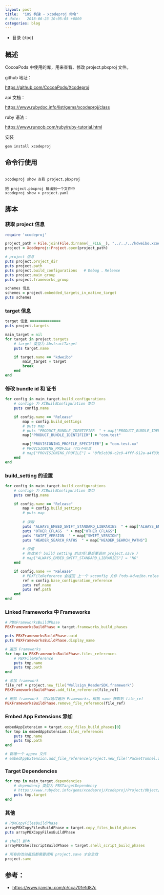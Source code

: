 ```yaml
---
layout: post
title:  "iOS 构建 - xcodeproj 命令"
# date:   2018-06-23 10:05:05 +0800
categories: blog
---
```


* 目录
{:toc}

## 概述

CocoaPods 中使用的库，用来查看、修改 project.pbxproj 文件。

github 地址：

https://github.com/CocoaPods/Xcodeproj

api 文档：

https://www.rubydoc.info/list/gems/xcodeproj/class

ruby 语法：

https://www.runoob.com/ruby/ruby-tutorial.html

安装

``` shell
gem install xcodeproj
```

## 命令行使用

``` shell

xcodeproj show 查看 project.pbxproj

把 project.pbxproj 输出到一个文件中
xcodeproj show > project.yaml
```

## 脚本

### 获取 project 信息

``` ruby 
require 'xcodeproj'

project_path = File.join(File.dirname(__FILE__), "../../../kdweibo.xcodeproj")
project = Xcodeproj::Project.open(project_path)

# project 信息
puts project.project_dir
puts project.path
puts project.build_configurations   # Debug 、Release
puts project.main_group
puts project.frameworks_group

schemes 信息
schemes = project.embedded_targets_in_native_target
puts schemes

```

### target 信息

``` ruby
target 信息 ==============
puts project.targets

main_target = nil
for target in project.targets
    # target 类型为 AbstractTarget 
    puts target.name

    if target.name == "kdweibo" 
        main_target = target
        break
    end
end
```

### 修改 bundle id 和 证书

``` ruby 
for config in main_target.build_configurations 
    # confige 为 XCBuildConfiguration 类型
    puts config.name

    if config.name == "Release" 
        map = config.build_settings
        # puts map
        # puts "PRODUCT_BUNDLE_IDENTIFIER  " + map["PRODUCT_BUNDLE_IDENTIFIER"]
        map["PRODUCT_BUNDLE_IDENTIFIER"] = "com.test"

        map["PROVISIONING_PROFILE_SPECIFIER"] = "com.test.xx"
        # PROVISIONING_PROFILE 可以不用改
        # map["PROVISIONING_PROFILE"] = "8fb5cb38-c2c9-4fff-912a-a4f3394acbc8" 
    end
end
```

### build_setting 的设置

``` ruby
for config in main_target.build_configurations 
    # confige 为 XCBuildConfiguration 类型
    puts config.name

    if config.name == "Release" 
        map = config.build_settings
        # puts map
        
        # 读取
        puts "ALWAYS_EMBED_SWIFT_STANDARD_LIBRARIES  " + map["ALWAYS_EMBED_SWIFT_STANDARD_LIBRARIES"]
        puts "OTHER_CFLAGS  " + map["OTHER_CFLAGS"]
        puts "SWIFT_VERSION  " + map["SWIFT_VERSION"]
        puts "HEADER_SEARCH_PATHS  " + map["HEADER_SEARCH_PATHS"]

        # 设值
        # 修改某个 build setting 的选项(最后要调用 project.save )
        # map["ALWAYS_EMBED_SWIFT_STANDARD_LIBRARIES"] = "NO"
    end

    if config.name == "Release" 
        # PBXFileReference 会返回 上一个 xcconfig 文件 Pods-kdweibo.release.xcconfig
        ref = config.base_configuration_reference
        puts ref.name
        puts ref.path
    end
end
```

### Linked Frameworks 中 Frameworks

``` ruby
# PBXFrameworksBuildPhase
PBXFrameworksBuildPhase = target.frameworks_build_phases

puts PBXFrameworksBuildPhase.uuid
puts PBXFrameworksBuildPhase.display_name

# 遍历 Frameworks
for tmp in PBXFrameworksBuildPhase.files_references
    # PBXFileReference
    puts tmp.name
    puts tmp.path
end

# 添加 framework
file_ref = project.new_file('Wellsign_ReaderSDK.framework')
PBXFrameworksBuildPhase.add_file_reference(file_ref)

# 删除 framework  可以通过遍历 Frameworks，根据 name 获取到 file_ref
PBXFrameworksBuildPhase.remove_file_reference(file_ref)
```

### Embed App Extensions 添加

``` ruby
embedAppExtension = target.copy_files_build_phases[0]
for tmp in embedAppExtension.files_references 
    puts tmp.name
    puts tmp.path
end

# 新增一个 appex 文件
# embedAppExtension.add_file_reference(project.new_file('PacketTunnel.appex'))
```

### Target Dependencies

``` ruby
for tmp in main_target.dependencies
    # dependency 类型为 PBXTargetDependency 
    # https://www.rubydoc.info/gems/xcodeproj/Xcodeproj/Project/Object/PBXTargetDependency
    puts tmp.target
end
```

### 其他
``` ruby 
# PBXCopyFilesBuildPhase
arrayPBXCopyFilesBuildPhase = target.copy_files_build_phases
puts arrayPBXCopyFilesBuildPhase

# shell 脚本
arrayPBXShellScriptBuildPhase = target.shell_script_build_phases

# 所有的改动最后都需要调用 project.save 才会生效
project.save
```

## 参考：
- https://www.jianshu.com/p/cca701e1d87c